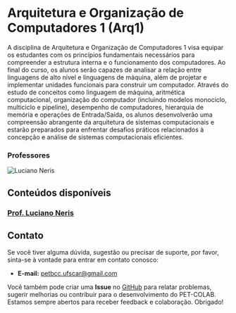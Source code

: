 # Arquitetura e Organização de Computadores 1 (Arq1)

A disciplina de Arquitetura e Organização de Computadores 1 visa equipar os estudantes com os princípios fundamentais necessários para compreender a estrutura interna e o funcionamento dos computadores. Ao final do curso, os alunos serão capazes de analisar a relação entre linguagens de alto nível e linguagens de máquina, além de projetar e implementar unidades funcionais para construir um computador. Através do estudo de conceitos como linguagem de máquina, aritmética computacional, organização do computador (incluindo modelos monociclo, multiciclo e pipeline), desempenho de computadores, hierarquia de memória e operações de Entrada/Saída, os alunos desenvolverão uma compreensão abrangente da arquitetura de sistemas computacionais e estarão preparados para enfrentar desafios práticos relacionados à concepção e análise de sistemas computacionais eficientes.

### Professores 
![Luciano Neris](https://img.shields.io/badge/Luciano_Neris-%2300599C.svg?style=for-the-badge&logo=GoogleScholar&logoColor=white)


## Conteúdos disponíveis

### [Prof. Luciano Neris](/materias/Arq1/Neris/README.md)


## Contato

Se você tiver alguma dúvida, sugestão ou precisar de suporte, por favor, sinta-se à vontade para entrar em contato conosco:

- **E-mail:** petbcc.ufscar@gmail.com

Você também pode criar uma **Issue** no [GitHub](https://github.com/petbccufscar/pet-colab/issues) para relatar problemas, sugerir melhorias ou contribuir para o desenvolvimento do PET-COLAB. Estamos sempre abertos para receber feedback e colaboração. Obrigado!